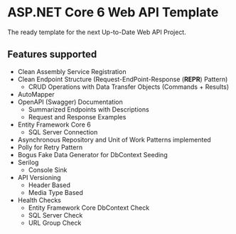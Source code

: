 # ASP.NET Core 6 Web API Template

The ready template for the next Up-to-Date Web API Project.

## Features supported

+ Clean Assembly Service Registration
+ Clean Endpoint Structure (Request-EndPoint-Response (**REPR**) Pattern)
  + CRUD Operations with Data Transfer Objects (Commands + Results)
+ AutoMapper
+ OpenAPI (Swagger) Documentation
  + Summarized Endpoints with Descriptions
  + Request and Response Examples
+ Entity Framework Core 6
  + SQL Server Connection
+ Asynchronous Repository and Unit of Work Patterns implemented
+ Polly for Retry Pattern
+ Bogus Fake Data Generator for DbContext Seeding
+ Serilog
  + Console Sink
+ API Versioning
  + Header Based
  + Media Type Based
+ Health Checks
  + Entity Framework Core DbContext Check
  + SQL Server Check
  + URL Group Check
